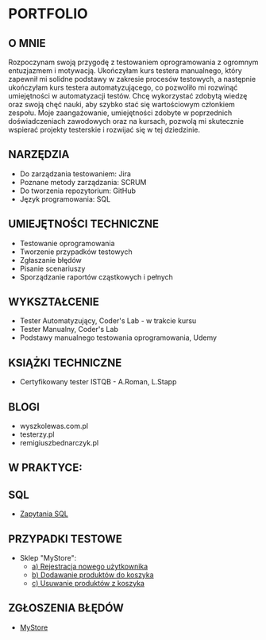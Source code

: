 # PORTFOLIO
## O MNIE
Rozpoczynam swoją przygodę z testowaniem oprogramowania z ogromnym entuzjazmem i motywacją. Ukończyłam kurs testera manualnego, który zapewnił mi solidne podstawy w zakresie procesów testowych, a następnie ukończyłam kurs testera automatyzującego, co pozwoliło mi rozwinąć umiejętności w automatyzacji testów. Chcę wykorzystać zdobytą wiedzę oraz swoją chęć nauki, aby szybko stać się wartościowym członkiem zespołu. Moje zaangażowanie, umiejętności zdobyte w poprzednich doświadczeniach zawodowych oraz na kursach, pozwolą mi skutecznie wspierać projekty testerskie i rozwijać się w tej dziedzinie.
## NARZĘDZIA
* Do zarządzania testowaniem: Jira
* Poznane metody zarządzania: SCRUM
* Do tworzenia repozytorium: GitHub
* Język programowania: SQL
## UMIEJĘTNOŚCI TECHNICZNE
* Testowanie oprogramowania
* Tworzenie przypadków testowych
* Zgłaszanie błędów
* Pisanie scenariuszy
* Sporządzanie raportów cząstkowych i pełnych
## WYKSZTAŁCENIE
* Tester Automatyzujący, Coder's Lab - w trakcie kursu
* Tester Manualny, Coder's Lab
* Podstawy manualnego testowania oprogramowania, Udemy
## KSIĄŻKI TECHNICZNE
* Certyfikowany tester ISTQB - A.Roman, L.Stapp
## BLOGI
* wyszkolewas.com.pl
* testerzy.pl
* remigiuszbednarczyk.pl
## W PRAKTYCE:
## SQL 
* [Zapytania SQL](https://docs.google.com/document/d/1OwDcvkhdXYEsWW839Aom4vHjr9EtCHl_21ejZs1P5io/edit?usp=sharing)
## PRZYPADKI TESTOWE
* Sklep "MyStore":
  * [a) Rejestracja nowego użytkownika](https://docs.google.com/document/d/19BLM_ORDP080cZRq4dJbBtTGDtQVShYlulMjcShvxMU/edit?usp=sharing)
  * [b) Dodawanie produktów do koszyka](https://docs.google.com/document/d/1ngf4xXL8ukEtuiJtxk1Pzq1xNDuUtyo7g046Ah_L4II/edit?usp=sharing)
  * [c) Usuwanie produktów z koszyka](https://docs.google.com/document/d/1fLKYoAX-MoSnz6QOylpSIO04ZdvW0gwoJ2XF5QL-DEk/edit?usp=sharing)
## ZGŁOSZENIA BŁĘDÓW 
* [MyStore](https://docs.google.com/document/d/1mmlZPI6RZLL6UOjpzRFDjuAYaCxgABXDAUrgz0fxCQU/edit?usp=sharing)
